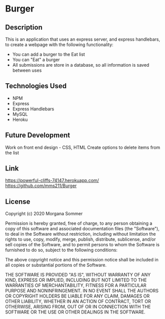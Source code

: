 # Burger

## Description

This is an application that uses an express server, and express handlebars, to create a webpage with the following functionality:

- You can add a burger to the Eat list
- You can "Eat" a burger
- All submissions are store in a database, so all information is saved between uses

## Technologies Used

- NPM
- Express
- Express Handlebars
- MySQL
- Heroku

## Future Development

Work on front end design - CSS, HTML
Create options to delete items from the list
    
## Link

 https://powerful-cliffs-74147.herokuapp.com/
 https://github.com/mms211/Burger

## License

Copyright (c) 2020 Morgana Sommer

Permission is hereby granted, free of charge, to any person obtaining a copy
of this software and associated documentation files (the "Software"), to deal
in the Software without restriction, including without limitation the rights
to use, copy, modify, merge, publish, distribute, sublicense, and/or sell
copies of the Software, and to permit persons to whom the Software is
furnished to do so, subject to the following conditions:

The above copyright notice and this permission notice shall be included in all
copies or substantial portions of the Software.

THE SOFTWARE IS PROVIDED "AS IS", WITHOUT WARRANTY OF ANY KIND, EXPRESS OR
IMPLIED, INCLUDING BUT NOT LIMITED TO THE WARRANTIES OF MERCHANTABILITY,
FITNESS FOR A PARTICULAR PURPOSE AND NONINFRINGEMENT. IN NO EVENT SHALL THE
AUTHORS OR COPYRIGHT HOLDERS BE LIABLE FOR ANY CLAIM, DAMAGES OR OTHER
LIABILITY, WHETHER IN AN ACTION OF CONTRACT, TORT OR OTHERWISE, ARISING FROM,
OUT OF OR IN CONNECTION WITH THE SOFTWARE OR THE USE OR OTHER DEALINGS IN THE
SOFTWARE.

